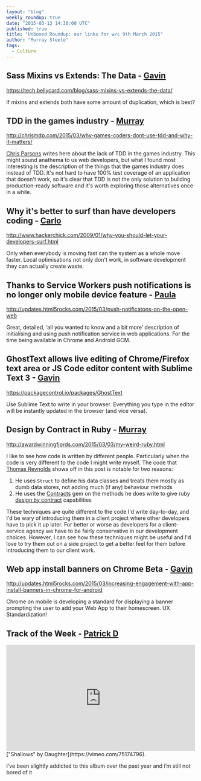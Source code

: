 ```yaml
---
layout: "blog"
weekly_roundup: true
date: "2015-03-13 14:30:00 UTC"
published: true
title: "Unboxed Roundup: our links for w/c 9th March 2015"
author: "Murray Steele"
tags:
  - Culture
---
```


## Sass Mixins vs Extends: The Data - [Gavin](http://www.unboxedconsulting.com/people/gavin-van-lelyveld)

https://tech.bellycard.com/blog/sass-mixins-vs-extends-the-data/

If mixins and extends both have some amount of duplication, which is best?

## TDD in the games industry - [Murray](http://www.unboxedconsulting.com/people/murray-steele)

http://chrismdp.com/2015/03/why-games-coders-dont-use-tdd-and-why-it-matters/

[Chris Parsons](http://chrismdp.com/) writes here about the lack of TDD in the games industry.  This might sound anathema to us web developers, but what I found most interesting is the description of the things that the games industry does instead of TDD.  It's not hard to have 100% test coverage of an application that doesn't work, so it's clear that TDD is not the only solution to building production-ready software and it's worth exploring those alternatives once in a while.

## Why it's better to surf than have developers coding - [Carlo](http://www.unboxedconsulting.com/people/carlo-kruger)

http://www.hackerchick.com/2009/01/why-you-should-let-your-developers-surf.html

Only when everybody is moving fast can the system as a whole move faster. Local optimisations not only don't work, in software development they can actually create waste.

## Thanks to Service Workers push notifications is no longer only mobile device feature - [Paula](http://www.unboxedconsulting.com/people/paula-stepinska)

http://updates.html5rocks.com/2015/03/push-notificatons-on-the-open-web

Great, detailed, ‘all you wanted to know and a bit more’ description of initialising and using push notification service in web applications.  For the time being available in Chrome and Android GCM.

##  GhostText allows live editing of Chrome/Firefox text area or JS Code editor content with Sublime Text 3 - [Gavin](http://www.unboxedconsulting.com/people/gavin-van-lelyveld)

https://packagecontrol.io/packages/GhostText

Use Sublime Text to write in your browser. Everything you type in the editor will be instantly updated in the browser (and vice versa).

## Design by Contract in Ruby - [Murray](http://www.unboxedconsulting.com/people/murray-steele)

http://awardwinningfjords.com/2015/03/03/my-weird-ruby.html

I like to see how code is written by different people.  Particularly when the code is very different to the code I might write myself.  The code that [Thomas Reynolds](http://awardwinningfjords.com/) shows off in this post is notable for two reasons:

1. He uses ``Struct`` to define his data classes and treats them mostly as dumb data stores, not adding much (if any) behaviour methods
2. He uses the [Contracts](http://egonschiele.github.io/contracts.ruby/) gem on the methods he does write to give ruby [design by contract](https://en.wikipedia.org/wiki/Design_by_contract) capabilities

These techniques are quite different to the code I'd write day-to-day, and I'd be wary of introducing them in a client project where other developers have to pick it up later.  For better or worse as developers for a client-service agency we have to be fairly conservative in our development choices.  However, I can see how these techniques might be useful and I'd love to try them out on a side project to get a better feel for them before introducing them to our client work.

## Web app install banners on Chrome Beta - [Gavin](http://www.unboxedconsulting.com/people/gavin-van-lelyveld)

http://updates.html5rocks.com/2015/03/increasing-engagement-with-app-install-banners-in-chrome-for-android

Chrome on mobile is developing a standard for displaying a banner prompting the user to add your Web App to their homescreen. UX Standardization!

## Track of the Week - [Patrick D](http://www.unboxedconsulting.com/people/patrick-davenport)

<iframe src="https://player.vimeo.com/video/75174796" width="500" height="281" frameborder="0" webkitallowfullscreen mozallowfullscreen allowfullscreen></iframe>
["Shallows"  by Daughter](https://vimeo.com/75174796).

I’ve been slightly addicted to this album over the past year and i’m still not bored of it
